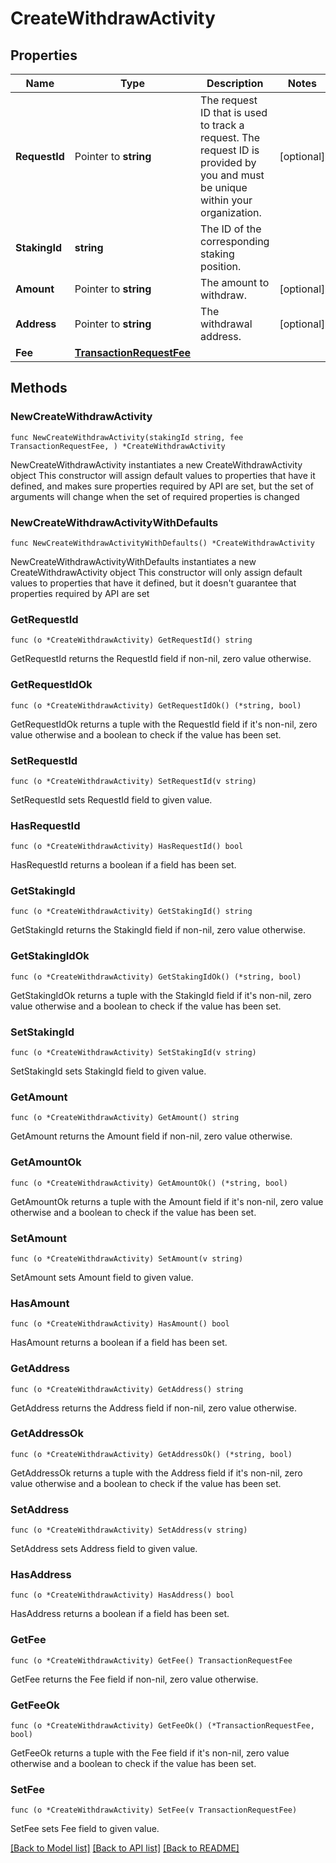 # CreateWithdrawActivity

## Properties

Name | Type | Description | Notes
------------ | ------------- | ------------- | -------------
**RequestId** | Pointer to **string** | The request ID that is used to track a request. The request ID is provided by you and must be unique within your organization. | [optional] 
**StakingId** | **string** | The ID of the corresponding staking position. | 
**Amount** | Pointer to **string** | The amount to withdraw. | [optional] 
**Address** | Pointer to **string** | The withdrawal address. | [optional] 
**Fee** | [**TransactionRequestFee**](TransactionRequestFee.md) |  | 

## Methods

### NewCreateWithdrawActivity

`func NewCreateWithdrawActivity(stakingId string, fee TransactionRequestFee, ) *CreateWithdrawActivity`

NewCreateWithdrawActivity instantiates a new CreateWithdrawActivity object
This constructor will assign default values to properties that have it defined,
and makes sure properties required by API are set, but the set of arguments
will change when the set of required properties is changed

### NewCreateWithdrawActivityWithDefaults

`func NewCreateWithdrawActivityWithDefaults() *CreateWithdrawActivity`

NewCreateWithdrawActivityWithDefaults instantiates a new CreateWithdrawActivity object
This constructor will only assign default values to properties that have it defined,
but it doesn't guarantee that properties required by API are set

### GetRequestId

`func (o *CreateWithdrawActivity) GetRequestId() string`

GetRequestId returns the RequestId field if non-nil, zero value otherwise.

### GetRequestIdOk

`func (o *CreateWithdrawActivity) GetRequestIdOk() (*string, bool)`

GetRequestIdOk returns a tuple with the RequestId field if it's non-nil, zero value otherwise
and a boolean to check if the value has been set.

### SetRequestId

`func (o *CreateWithdrawActivity) SetRequestId(v string)`

SetRequestId sets RequestId field to given value.

### HasRequestId

`func (o *CreateWithdrawActivity) HasRequestId() bool`

HasRequestId returns a boolean if a field has been set.

### GetStakingId

`func (o *CreateWithdrawActivity) GetStakingId() string`

GetStakingId returns the StakingId field if non-nil, zero value otherwise.

### GetStakingIdOk

`func (o *CreateWithdrawActivity) GetStakingIdOk() (*string, bool)`

GetStakingIdOk returns a tuple with the StakingId field if it's non-nil, zero value otherwise
and a boolean to check if the value has been set.

### SetStakingId

`func (o *CreateWithdrawActivity) SetStakingId(v string)`

SetStakingId sets StakingId field to given value.


### GetAmount

`func (o *CreateWithdrawActivity) GetAmount() string`

GetAmount returns the Amount field if non-nil, zero value otherwise.

### GetAmountOk

`func (o *CreateWithdrawActivity) GetAmountOk() (*string, bool)`

GetAmountOk returns a tuple with the Amount field if it's non-nil, zero value otherwise
and a boolean to check if the value has been set.

### SetAmount

`func (o *CreateWithdrawActivity) SetAmount(v string)`

SetAmount sets Amount field to given value.

### HasAmount

`func (o *CreateWithdrawActivity) HasAmount() bool`

HasAmount returns a boolean if a field has been set.

### GetAddress

`func (o *CreateWithdrawActivity) GetAddress() string`

GetAddress returns the Address field if non-nil, zero value otherwise.

### GetAddressOk

`func (o *CreateWithdrawActivity) GetAddressOk() (*string, bool)`

GetAddressOk returns a tuple with the Address field if it's non-nil, zero value otherwise
and a boolean to check if the value has been set.

### SetAddress

`func (o *CreateWithdrawActivity) SetAddress(v string)`

SetAddress sets Address field to given value.

### HasAddress

`func (o *CreateWithdrawActivity) HasAddress() bool`

HasAddress returns a boolean if a field has been set.

### GetFee

`func (o *CreateWithdrawActivity) GetFee() TransactionRequestFee`

GetFee returns the Fee field if non-nil, zero value otherwise.

### GetFeeOk

`func (o *CreateWithdrawActivity) GetFeeOk() (*TransactionRequestFee, bool)`

GetFeeOk returns a tuple with the Fee field if it's non-nil, zero value otherwise
and a boolean to check if the value has been set.

### SetFee

`func (o *CreateWithdrawActivity) SetFee(v TransactionRequestFee)`

SetFee sets Fee field to given value.



[[Back to Model list]](../README.md#documentation-for-models) [[Back to API list]](../README.md#documentation-for-api-endpoints) [[Back to README]](../README.md)


